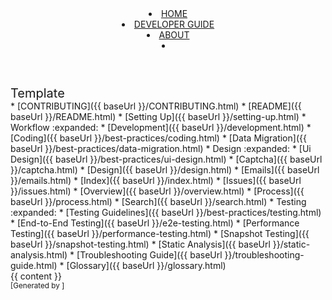 <head-bottom>
  <link rel="stylesheet" href="/stylesheets/main.css">
</head-bottom>

<header fixed>
  <navbar placement="top" type="inverse">
    <a slot="brand" href="/index.html" title="Home" class="navbar-brand">
      <i class="far fa-file-image"></i>
    </a>
    <li><a href="/index.html" class="nav-link">HOME</a></li>
    <li><a href="/developerguide.html" class="nav-link">DEVELOPER GUIDE</a></li>
    <li><a href="/about.html" class="nav-link">ABOUT</a></li>

  <li slot="right">
    <form class="navbar-form">
      <searchbar :data="searchData" placeholder="Search" :on-hit="searchCallback"></searchbar>
    </form>
  </li>
  </navbar>
</header>

<div id="flex-body">
  <nav id="site-nav" class="fixed-header-padding">
    <div class="site-nav-top">
      <div class="font-weight-bold mb-2" style="font-size: 1.25rem;">Template</div>
    </div>
    <div class="nav-component slim-scroll">
      <site-nav>
* [CONTRIBUTING]({{ baseUrl }}/CONTRIBUTING.html)
* [README]({{ baseUrl }}/README.html)
* [Setting Up]({{ baseUrl }}/setting-up.html)
* Workflow :expanded:
  * [Development]({{ baseUrl }}/development.html)
  * [Coding]({{ baseUrl }}/best-practices/coding.html)
  * [Data Migration]({{ baseUrl }}/best-practices/data-migration.html)
* Design :expanded:
  * [Ui Design]({{ baseUrl }}/best-practices/ui-design.html)
  * [Captcha]({{ baseUrl }}/captcha.html)
  * [Design]({{ baseUrl }}/design.html)
  * [Emails]({{ baseUrl }}/emails.html)
  * [Index]({{ baseUrl }}/index.html)
  * [Issues]({{ baseUrl }}/issues.html)
  * [Overview]({{ baseUrl }}/overview.html)
  * [Process]({{ baseUrl }}/process.html)
  * [Search]({{ baseUrl }}/search.html)
* Testing :expanded:
  * [Testing Guidelines]({{ baseUrl }}/best-practices/testing.html)
  * [End-to-End Testing]({{ baseUrl }}/e2e-testing.html)
  * [Performance Testing]({{ baseUrl }}/performance-testing.html)
* [Snapshot Testing]({{ baseUrl }}/snapshot-testing.html)
* [Static Analysis]({{ baseUrl }}/static-analysis.html)
* [Troubleshooting Guide]({{ baseUrl }}/troubleshooting-guide.html)
* [Glossary]({{ baseUrl }}/glossary.html)
      </site-nav>
    </div>
  </nav>
  <div id="content-wrapper" class="fixed-header-padding">
    {{ content }}
  </div>
  <nav id="page-nav" class="fixed-header-padding">
    <div class="nav-component slim-scroll">
      <page-nav />
    </div>
  </nav>
</div>



<footer>
  
<!-- Support MarkBind by including a link to us on your landing page! -->
<div class="text-center">
  <small>[Generated by ]</small>
</div>

</footer>
